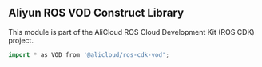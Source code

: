 ## Aliyun ROS VOD Construct Library

This module is part of the AliCloud ROS Cloud Development Kit (ROS CDK) project.

```go
import * as VOD from '@alicloud/ros-cdk-vod';
```

